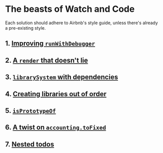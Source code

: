 # The beasts of Watch and Code

Each solution should adhere to Airbnb's style guide, unless there's already a pre-existing style.

## 1. [Improving `runWithDebugger`](https://github.com/ugitch/watchandcode-beasts/tree/master/01-Improving_runWithDebugger)

## 2. [A `render` that doesn't lie](https://github.com/ugitch/watchandcode-beasts/tree/master/02-A_render_that_doesn-t_lie)

## 3. [`librarySystem` with dependencies](https://github.com/ugitch/watchandcode-beasts/tree/master/03-librarySystem_with_dependencies)

## 4. [Creating libraries out of order](https://github.com/ugitch/watchandcode-beasts/tree/master/04-Creating_libraries_out_of_order)

## 5. [`isPrototypeOf`]()

## 6. [A twist on `accounting.toFixed`]()

## 7. [Nested todos]()